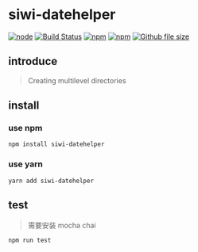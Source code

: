 # siwi-datehelper

[![node](https://img.shields.io/node/v/siwi-datehelper.svg)](https://www.npmjs.com/package/siwi-datehelper)
[![Build Status](https://travis-ci.org/siwilizhao/siwi-datehelper.svg?branch=master)](https://travis-ci.org/siwilizhao/siwi-datehelper)
[![npm](https://img.shields.io/npm/v/siwi-datehelper.svg)](https://www.npmjs.com/package/siwi-datehelper)
[![npm](https://img.shields.io/npm/dt/siwi-datehelper.svg)](https://www.npmjs.com/package/siwi-datehelper)
[![Github file size](https://img.shields.io/github/size/siwilizhao/siwi-datehelper/lib/index.js.svg)](https://github.com/siwilizhao/siwi-datehelper/lib/index.js)

## introduce

> Creating multilevel directories

## install

### use npm

```shell
npm install siwi-datehelper
````

### use yarn

```shell
yarn add siwi-datehelper
```

## test

> 需要安装 mocha chai

```shell
npm run test
````
